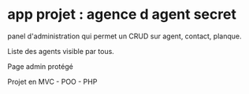# app projet : agence d agent secret

panel d'administration qui permet un CRUD sur agent, contact, planque.

Liste des agents visible par tous.

Page admin protégé 

Projet en MVC - POO - PHP

    

